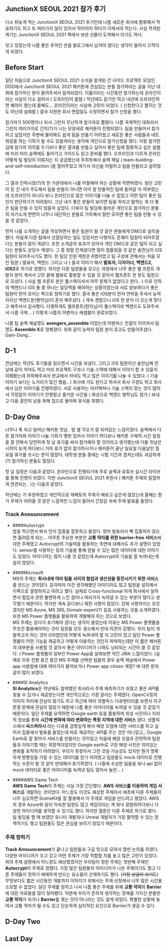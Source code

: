 ## JunctionX SEOUL 2021 참가 후기

다소 뒤늦게 적는 JunctionX SEOUL 2021 후기인데 나름 새로운 회사에 합류해서 적응하기도 하고 또 여러가지 일이 있어서 적어야지 하다가 이제서야 적는다. 사실 적게된 계기는 JunctionX SEOUL 2021 쪽에서 보낸 선물이 도착해서 이기도 하다.

잊고 있었는데 나름 좋은 추억인 만큼 블로그에서 남겨야 겠다는 생각이 들어서 끄적이게 되었다.

## Before Start

일단 처음으로 JunctionX SEOUL 2021 소식을 알게된 건 사이드 프로젝트 모임인 DDD에서 JunctionX SEOUL 2021 해커톤에 관심있는 분들 참가하라는 글을 지난 대회에 참가하신 분이 올려주셔서 알게되었다. 이틀이라는 시간동안 참가하는데 온라인이라는 사실이 다소 걸려서 ( 오프라인이 꿀잼 ) 작년에도 듣기만 하고 내년에 오프라인하면 해야지 했는데 올해도... 온라인이라는 사실에 고민이 되었다. ( 신청한다고 뽑히는 것도 아닌데 설레발 ) 결국 지원한 회사 면접일도 수정하면서 참가 신청을 했다. 

참가자가 500명이나 되서 그런지 무난하게 참가자로 뽑혔다. 나름 국제적인 대회라서 그런지 여러가지로 간지(?)가 나는 모양새로 해커톤이 진행되었다. 팀을 만들어서 참가하고 싶었지만 주변에 물어봐도 쉽게 팀을 만들기 어려웠고 새로운 좋은 사람들과 네트워킹을 하는 기회가 될 수도 있을꺼라는 생각에 개인으로 참가신청을 했다. 이왕 참가한 김에 참가의 의의를 두기보다 좋은 결과를 만들고 싶어서 좋은 팀에 합류하고 싶은 설렘에 미리 미리 슬랙에도 들어가고 가이드도 읽고 준비를 했다. 오프라인과 다르게 온라인 어떻게 팀 빌딩이 이뤄지는 지 궁금했는데 주최측에서 슬랙 채널 ( team-building-and-self-introduction )을 열어주었고 여기서 자신을 어필하고 팀을 만들라고 알려줬다.

그 결과 인력시장(?)의 한 가운데에서 나를 어필해야 하는 상황에 직면하였다. 일단 고민이 된 건 내가 주도해서 팀을 만들지 아니면 이미 잘 만들어진 팀에 들어갈 지 여부였는데 오프라인이 아니다 보니 온라인으로 많은 이야기를 나눌 수 없었고 어떤 팀이 좋은 팀인지 판단하기가 어려웠다. 그냥 내가 좋은 분들이 보이면 팀을 하자고 말하는 게 더 좋은 팀을 만들 수 있지 않을까 싶었다. 더욱이 팀 빌딩에 올라온 개인으로 참가하신 분들의 자기소개 면면이 너무나 대단하신 분들로 가득해서 잘만 모이면 좋은 팀을 만들 수 있을 것 같았다. 

먼저 나를 소개하는 글을 작성하면서 좋은 팀원이 될 것 같은 분들에게 DM으로 설득을 했다. 아쉽게 다른 팀에서 선점당하는 일도 있었지만 다행히도 흔쾌이 팀원이 되어주겠다는 분들이 많이 계셨다. 또한 소개글의 효과가 있어서 개인 DM으로 같은 팀이 되고 싶다는 분들도 상당수 계셨다. 그 중 정말 안계셨다면 많이 힘들었을 것 같은  솔찬님이 iOS 팀원이 되어주시기도 했다. 한 팀당 인원 제한은 6명이었고 팀 구성에 관해서는 처음 모인 팀원 ( 발표자, 백엔드 그리고 나 ) 들과 이야기 해서 **발표자, 디자이너, 백엔드2, iOS2**로 하기로 정했다. 하지만 다른 팀원들을 모으는 과정에서 너무 좋은 웹 프론트 개발자 분이 계셔서 고민 끝에 웹뷰로 활용할 수 있을 것 같아서 웹프론트 한 분도 팀원으로 모셨다. ( 사실 웹 프론트 분은 풀스택이셔서 아무 문제가 없었다고 한다.. ) 이로 인하여 백엔드나 iOS 둘 중 하나는 일당백을 해야하는 상황이었는데 서로 양보하다가 좋은 팀원이 먼저 모이는 쪽으로 정하기로 했다. 결국 좋은 iOS분이 먼저 연락을 주셔서 능력자이신 백엔드분(병학님)이 혼자 해주셨다. ( 계속 괜찮으니 iOS 한 분이 더 오는게 맞다고 해주셔서 감사했다. 다행하게도 웹프론트(현지님)이 풀스택이라 백엔드도 도와주셔서 나름 극복... ) 이렇게 나름의 어벤져스 에셈블이 완료되었다.

나름 팀 슬랙 채널명도 **avengers_assemble** 이었는데 어벤져스 컨셉이 이어져서 팀명도 **Assemble X**로 정해졌다. 위와 같이 능력자 팀원 분이 로고도 만들어주셨다. Gam-Dong...

## D-1

전날에는 작년도 후기들을 읽으면서 시간을 보냈다. 그리고 iOS 팀원이신 솔찬님께 전날에 같이 저녁도 먹고 미리 프로젝트 구조나 기술 스택에 대해서 이야기 할 수 있을지 여쭤봤는데 허락해주셔서 판교에서 저녁도 먹고 많은 이야기를 나눌 수 있었다. ( 기술 이야기 보다는 노가리가 많긴 했음.. ) 회사에 가도 된다고 하셔서 회사 구경도 하고 회사에서 남은 이야기를 진행하였다. 서로 사용하는 아키텍쳐나 기술 스택이 맞는 것이 많아서 걱정없이 이야기가 진행됬고 즐거운 시간을 ( 화상으로 백엔드 병학님도 참가 ) 보내고 다음 결전의 날을 위해 집으로 돌아와 휴식을 취했다. 

## D-Day One
너무나 푹 자고 일어난 해커톤 첫날.. 밤 샐 각오가 잘 되어있는 느낌이었다. 슬랙에서 다른 참가자와 이야기 나눌 기회가 몇번 있어서 이야기 하다보니 해커톤 구체적 시간 일정을 잘 안봐서 당연하게 첫 날 휴가를 써서 참가해야 할 것이라고 생각했는데 다들 첫날은 시작이 늦게 하다보니 거의 휴가 없이 참가하시거나 해커톤이 끝난 일요일 다음날인 월요일 휴가를 쓰시는 분이 많았다. 대학생 분들 중에는 시험 기간과 겹치는데도 과감하게(?) 참가하신 분들도 많았다. 

첫 날 일정은 다음과 같았다. 온라인으로 진행되기에 주로 슬랙과 유튜브 실시간 라이브를 통해 진행이 되었다. 이번 JunctionX SEOUL 2021 후원사 ( 해커톤 주제와 밀접하게 연관되는.. )는 다음과 같았다. 

작년에는     가 후원하였고 개인적으로 제페토의 주제가 해보고 싶은게 많았는데 올해는 뭔가 주제가 어려울 것 같은 느낌적인 느낌이 들어서 긴장감 속에 주제 발표를 들었다.

### Track Announcement

- ####Autocrypt <br>
밥을 먹으면서 봐서 인지 집중을 잘못하고 들었다. 영어 발표라서 빡 집중하지 않으면 흘려듣게 되는... 아무튼 주요한 부분은 **교통 약자를 위한 barrier-free 서비스**에 대한 주제였고 Autocrypt의 기술력을 활용하는 측면에 대해서도 추가 설명이 있었다. sensor를 사용하는 등의 기술을 통해 얻을 수 있는 많은 데이터에 대한 이야기도 있었다. 아이디어는 많이 나올 것 같았는데 Autocrypt의 기술을 잘 녹여내는게 쉽지 않았다.

- ####Microsoft <br>
MS의 주제는 **회사내에 여러 팀들 사이의 협업과 생산성을 증진시키기 위한 서비스**를 만드는 것이었다. 듣자마자 이건 생각해봤던 아이디어도 많고 팀원을 설득해서 이쪽으로 결정하자고 하려고 했다. 실제로 Cross-functional 하게 회사에서 일하면서 협업과 관련 불편하게 느낀 점이나 여러가지 녹여낼 수 있는 부분이 많다고 생각했기 때문이다. 하지만 계속 듣다보니 제한 사항이 많았다. 강제 사항까지는 모르겠지만 MS Azure, MS 365, Domain expert(?) 등등 사용하는 것을 소개하였다. 또한 MS Power 플랫폼을 활용하여 개발해야 하는 것으로 보였다. <br>
MS 주제는 듣다가 포기해야 겠다는 생각이 들었는데 이유는 MS Power 플랫폼을 무조건 활용해야하는 것이 팀원들 모두 생소해서 반대 의견이 강했다. 우리 팀이 개발하고자 하는 것이 iOS앱인데 어떻게 녹여내야 할 지 고민이 컸고 일단 Power 플랫폼이 어떤 기능을 제공하고 어떻게 이용하는 것인지 파악하는데만 이 짧은 해커톤의 대부분을 사용할 것 같아서 좋은 아이디어가 나와도 낭비되는 시간이 클 것 같았다. ( Power 플랫폼의 일부인 Power App을 살펴보면 약간 JIRA 느낌이었다. )실제로 이후 진행 중간 중간 MS 주제를 선택한 팀들의 경우 슬랙 채널에서 Power app 사용법에 대해 여러가지 물어보거나 Power app citizen 계정? 에 대한 문의글이 많이 보였다. 

- ####SI Analytics <br>
**SI Analytics**은 작년에도 참여했던 회사라서 주제 예측하기가 쉬웠고 좋은 API를 찾을 수 있거나 제공받는다면 개인적으로는 가장 끌리는 주제였다. OpenCV등의 이미지 처리에 관심이 많기도 하고 최근에 여러 넷플릭스 다큐멘터리를 보면서 지구 환경 문제에 관심이 많았기 때문에 나름 좋은 아이디어를 녹여낼 수 있을 것 같았기 때문이다. 일단 주제를 요약하면 Google earth 등을 활용하여 위성 사진이나 지리적 정보를 통해 **시간에 변화에 따라 변화하는 특정 지역에 대한 서비스** 였다. 넷플릭스에서 **씨스파라시** 라는 다큐를 감명깊게 봐서 해양 오염에 대한 서비스를 하고 싶어서 집중에서 발표를 들었는데 따로 제공하는 API를 주는 것은 아니었고,, Google Earth로 잘 찾아서 서비스를 만들라는 것이었고 처음에 해양 오염과 관련하여 팀원들과 이야기할 때는 희망적이었지만 Google earth로 구한 해양 사진은 의미있는 변화를 포착하기 어려웠다. 우리가 못찾아서 그런 것일 가능성도 있지만 뭔가 명확하게 방향성을 가질 수 있는 데이터를 얻기 어려웠고 팀원들도 mock 데이터로 진행하는 수준이 될 것 같아 반대해서 포기하였다. ( 나중에 수상한 팀들을 보니 api 없이 mock 데이터로 좋은 아이디어를 녹여낸 팀도 많아서 놀란... )

- ####AWS Game Tech <br>
**AWS Game Tech**의 주제는 사실 가장 간단했다. **AWS 서비스를 이용하여 게임 서비스**를 개발하는 것이었다. 어느정도 이것도 예상한 주제라서 애초에 다른 주제들이 너무 심오하면 SceneKit을 잘 활용해서 이 주제로 게임을 만드려고 했었다. AWS의 경우 Azure와 달리 익숙한 팀원도 많고 게임이라는 게 워낙 광범위하다보니 다양한 아이디어를 생각할 수 있기도 했다. 하지만 결론은 다른 주제로 하기로 했다. 팀 빌딩을 할 때 보였던 유니티 개발자나 Unreal 개발자가 가장 활약할 수 있는 영역이기도 했고 팀원들도 많은 관심을 보이기 않았기 때문이다. 

### 주제 정하기
**Track Announcement**가 끝나고 팀원들과 구글 밋으로 모여서 열띤 논의를 하였다. 다양한 아이디어가 오고 갔고 어떤 주제가 가장 적합할 지를 놓고 많은 고민이 있었다. 위의 주제 설명에서 어느정도 예상했겠지만 우리팀이 정한 주제는 첫번째 주제인 **Autocrypt**의 주제로 정했다. 가장 많은 팀원들의 아이디어가 나온 주제이기도 했고 다른 주제들이 정하기 애매하게 만드는 요소들이 산재하기도 했다. (<strike>가장 상금이 크기도</strike>) 무엇보다도 짧은 시간동안 개발까지 이어지기 위해서는 주제 선정에서 너무 많은 시간을 소모할 수 없었다. 일단 주제를 정하고 나서 나름 좋은 주제를 위해 **교통 약자**와 **Barrier**에 대한 자료들을 많이 찾아봤다. 덕분에 우리가 흔하게 생각하는 장애를 가지신 분들만 **교통 약자**가 되거나 **Barrier**를 겪는 것이 아니라는 것도 알게 되었다. 특별한 상황에 놓여서 교통 약자가 될 수도 있고 단순하게 심리적인 요인으로 Barrier가 생길 수 있다.



## D-Day Two

## Last Day